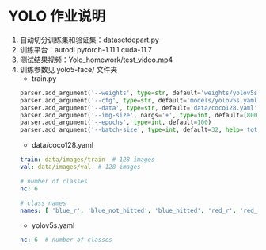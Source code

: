 # YOLO 作业说明
1. 自动切分训练集和验证集：datasetdepart.py
2. 训练平台：autodl pytorch-1.11.1 cuda-11.7
3. 测试结果视频：Yolo_homework/test_video.mp4
4. 训练参数见 yolo5-face/ 文件夹
   - train.py
    ```python
    parser.add_argument('--weights', type=str, default='weights/yolov5s.pt', help='initial weights path')
    parser.add_argument('--cfg', type=str, default='models/yolov5s.yaml', help='model.yaml path')
    parser.add_argument('--data', type=str, default='data/coco128.yaml', help='data.yaml path')
    parser.add_argument('--img-size', nargs='+', type=int, default=[800, 640], help='[train, test] image sizes')
    parser.add_argument('--epochs', type=int, default=100)
    parser.add_argument('--batch-size', type=int, default=32, help='total batch size for all GPUs')
    ```
   - data/coco128.yaml
    ```yaml
    train: data/images/train  # 128 images
    val: data/images/val  # 128 images

    # number of classes
    nc: 6

    # class names
    names: [ 'blue_r', 'blue_not_hitted', 'blue_hitted', 'red_r', 'red_not_hitted', 'red_hitted' ]
    ```
   - yolov5s.yaml
    ```yaml
    nc: 6  # number of classes
    ```